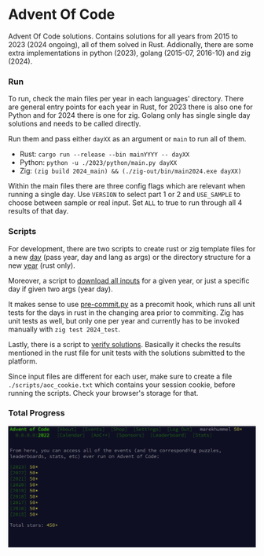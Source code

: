 # Advent Of Code
Advent Of Code solutions.
Contains solutions for all years from 2015 to 2023 (2024 ongoing), all of them solved in Rust.
Addionally, there are some extra implementations in python (2023), golang (2015-07, 2016-10) and zig (2024).

### Run
To run, check the main files per year in each languages' directory. There are general entry points for each year in Rust, for 2023 there is also one for Python and for 2024 there is one for zig. Golang only has single single day solutions and needs to be called directly.

Run them and pass either `dayXX` as an argument or `main` to run all of them.
- Rust: `cargo run --release --bin mainYYYY -- dayXX`
- Python: `python -u ./2023/python/main.py dayXX`
- Zig: `(zig build 2024_main) && (./zig-out/bin/main2024.exe dayXX)`

Within the main files there are three config flags which are relevant when running a single day. Use `VERSION` to select part 1 or 2 and `USE_SAMPLE` to choose between sample or real input. Set `ALL` to true to run through all 4 results of that day.

### Scripts
For development, there are two scripts to create rust or zig template files for a new [day](./scripts/new_day.sh) (pass year, day and lang as args) or the directory structure for a new [year](./scripts/new_year.sh) (rust only).

Moreover, a script to [download all inputs](./scripts/download_inputs.sh) for a given year, or just a specific day if given two args (year day).

It makes sense to use [pre-commit.py](./scripts/pre-commit.py) as a precomit hook, which runs all unit tests for the days in rust in the changing area  prior to commiting. Zig has unit tests as well, but only one per year and currently has to be invoked manually with `zig test 2024_test`.

Lastly, there is a script to [verify solutions](./scripts/verify_results.sh).
Basically it checks the results mentioned in the rust file for unit tests with the solutions submitted to the platform.

Since input files are different for each user, make sure to create a file `./scripts/aoc_cookie.txt` which contains your session cookie, before running the scripts. Check your browser's storage for that.


### Total Progress
![Total Progress](progress.png)

